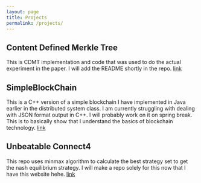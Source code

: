 ```yaml
---
layout: page
title: Projects 
permalink: /projects/
---
```


## Content Defined Merkle Tree ##
This is CDMT implementation and code that was used to do the actual experiment in the paper.
I will add the README shortly in the repo.
[link](https://github.com/depaul-dice/CDMT)
## SimpleBlockChain ##
This is a C++ version of a simple blockchain I have implemented in Java earlier in the distributed system class. I am currently struggling with dealing with JSON format output in C++. I will probably work on it on spring break. This is to basically show that I understand the basics of blockchain technology.
[link](https://github.com/nakasan617/simpleBlockChain)
## Unbeatable Connect4 ##
This repo uses minmax algorithm to calculate the best strategy set to get the nash equilibrium strategy. 
I will make a repo solely for this now that I have this website hehe.
[link](https://github.com/nakasan617/resume/tree/master/connect4)
